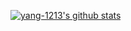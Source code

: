 [![yang-1213's github stats](https://github-readme-stats.vercel.app/api?username=yang-1213)](https://github.com/yang-1213/github-readme-stats?theme=dark)

<!--
**yang-1213/yang-1213** is a ✨ _special_ ✨ repository because its `README.md` (this file) appears on your GitHub profile.

Here are some ideas to get you started:

- 🔭 I’m currently working on ...
- 🌱 I’m currently learning ...
- 👯 I’m looking to collaborate on ...
- 🤔 I’m looking for help with ...
- 💬 Ask me about ...
- 📫 How to reach me: ...
- 😄 Pronouns: ...
- ⚡ Fun fact: ...
-->
